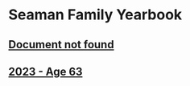 # Seaman Family Yearbook


## [Document not found](/yearbook/Index.md)                                    


## [2023 - Age 63](/yearbook/2023-Index.md)                                    

